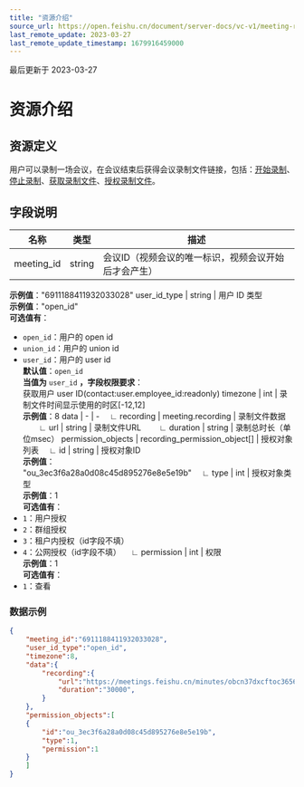 ```yaml
---
title: "资源介绍"
source_url: https://open.feishu.cn/document/server-docs/vc-v1/meeting-recording/recording-overview
last_remote_update: 2023-03-27
last_remote_update_timestamp: 1679916459000
---
```

最后更新于 2023-03-27

# 资源介绍
##  资源定义
用户可以录制一场会议，在会议结束后获得会议录制文件链接，包括：[开始录制](https://open.feishu.cn/document/uAjLw4CM/ukTMukTMukTM/reference/vc-v1/meeting-recording/start)、[停止录制](https://open.feishu.cn/document/uAjLw4CM/ukTMukTMukTM/reference/vc-v1/meeting-recording/stop)、[获取录制文件](https://open.feishu.cn/document/uAjLw4CM/ukTMukTMukTM/reference/vc-v1/meeting-recording/get)、[授权录制文件](https://open.feishu.cn/document/uAjLw4CM/ukTMukTMukTM/reference/vc-v1/meeting-recording/set_permission)。

##  字段说明

名称 | 类型 | 描述
--- | --- | ---
meeting_id | string | 会议ID（视频会议的唯一标识，视频会议开始后才会产生）  
**示例值**："6911188411932033028"
user_id_type | string | 用户 ID 类型  
**示例值**："open_id"  
**可选值有**：  
- `open_id`：用户的 open id  
- `union_id`：用户的 union id  
- `user_id`：用户的 user id  
**默认值**：`open_id`  
**当值为** `user_id` **，字段权限要求**：  
获取用户 user ID(contact:user.employee_id:readonly)
timezone | int | 录制文件时间显示使用的时区[-12,12]  
**示例值**：8
data | - | -
&emsp;∟&nbsp;recording | meeting.recording | 录制文件数据
&emsp; ∟&nbsp;url | string | 录制文件URL
&emsp; ∟&nbsp;duration | string | 录制总时长（单位msec）
permission_objects | recording_permission_object[] | 授权对象列表
&emsp;∟&nbsp;id | string | 授权对象ID  
**示例值**：           
"ou_3ec3f6a28a0d08c45d895276e8e5e19b"
&emsp;∟&nbsp;type | int | 授权对象类型  
**示例值**：1  
**可选值有**：  
- `1`：用户授权  
- `2`：群组授权  
- `3`：租户内授权（id字段不填）  
- `4`：公网授权（id字段不填）
&emsp;∟&nbsp;permission | int | 权限  
**示例值**：1  
**可选值有**：  
- `1`：查看

###  数据示例
```json
{
    "meeting_id":"6911188411932033028",
    "user_id_type":"open_id",
    "timezone":8,
    "data":{
        "recording":{
            "url":"https://meetings.feishu.cn/minutes/obcn37dxcftoc3656rgyejm7",
            "duration":"30000",
        }
    },
    "permission_objects":[
    {
        "id":"ou_3ec3f6a28a0d08c45d895276e8e5e19b",
        "type":1,
        "permission":1
    }
    ]
}
```
